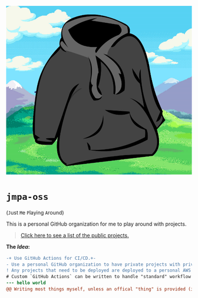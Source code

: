 <p align="center">
  <img src="./docs/logo.png">
</p>

# `jmpa-oss`

(`J`ust `M`e `P`laying `A`round)

This is a personal GitHub organization for me to play around with projects.

> [Click here to see a list of the public projects.](https://github.com/jmpa-oss?q=&type=public&language=&sort=)

**The _Idea_:**

```diff
-+ Use GitHub Actions for CI/CD.+-
- Use a personal GitHub organization to have private projects with private secrets.
! Any projects that need to be deployed are deployed to a personal AWS account.
# Custom `GitHub Actions` can be written to handle "standard" workflow (i.e. posting to Slack, linting, templating, etc.)
--- hello world
@@ Writing most things myself, unless an offical "thing" is provided (i.e. like a `GitHub Action` for authing to an AWS account).
```